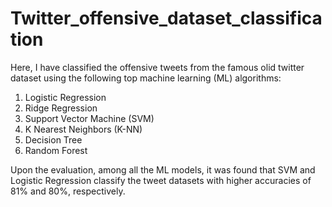 # Twitter_offensive_dataset_classification
Here, I have classified the offensive tweets from the famous olid twitter dataset using the following top machine learning (ML) algorithms: 
1. Logistic Regression
2. Ridge Regression
3. Support Vector Machine (SVM)
4. K Nearest Neighbors (K-NN)
5. Decision Tree
6. Random Forest

Upon the evaluation, among all the ML models, it was found that SVM and Logistic Regression classify the tweet datasets with higher accuracies of 81% and 80%, respectively.
